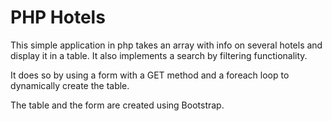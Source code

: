 # PHP Hotels

This simple application in php takes an array with info on several hotels and display it in a table. It also implements a search by filtering functionality.

It does so by using a form with a GET method and a foreach loop to dynamically create the table.

The table and the form are created using Bootstrap.
